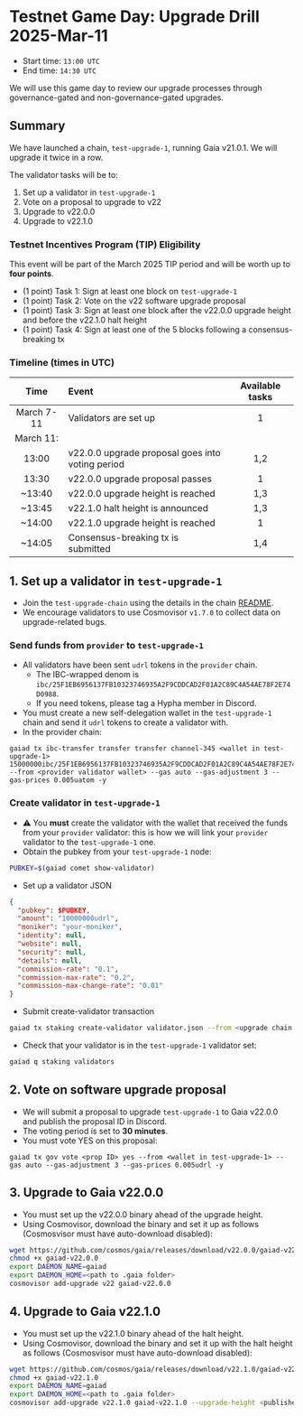 # Testnet Game Day: Upgrade Drill 2025-Mar-11

* Start time: `13:00 UTC`
* End time: `14:30 UTC`

We will use this game day to review our upgrade processes through governance-gated and non-governance-gated upgrades.

## Summary

We have launched a chain, `test-upgrade-1`, running Gaia v21.0.1. We will upgrade it twice in a row.

The validator tasks will be to:
1. Set up a validator in `test-upgrade-1`
1. Vote on a proposal to upgrade to v22
2. Upgrade to v22.0.0
3. Upgrade to v22.1.0


### Testnet Incentives Program (TIP) Eligibility

This event will be part of the March 2025 TIP period and will be worth up to **four points**.
* (1 point) Task 1: Sign at least one block on `test-upgrade-1`
* (1 point) Task 2: Vote on the v22 software upgrade proposal
* (1 point) Task 3: Sign at least one block after the v22.0.0 upgrade height and before the v22.1.0 halt height
* (1 point) Task 4: Sign at least one of the 5 blocks following a consensus-breaking tx


### Timeline (times in UTC)

|    Time    | Event                                            | Available tasks |
| :--------: | :----------------------------------------------- | :-------------: |
| March 7-11 | Validators are set up                            |        1        |
| March 11:  |                                                  |                 |
|   13:00    | v22.0.0 upgrade proposal goes into voting period |       1,2       |
|   13:30    | v22.0.0 upgrade proposal passes                  |        1        |
|   ~13:40   | v22.0.0 upgrade height is reached                |       1,3       |
|   ~13:45   | v22.1.0 halt height is announced                 |       1,3       |
|   ~14:00   | v22.1.0 upgrade height is reached                |        1        |
|   ~14:05   | Consensus-breaking tx is submitted               |       1,4       |


## 1. Set up a validator in `test-upgrade-1`

* Join the `test-upgrade-chain` using the details in the chain [README](/interchain-security/test-upgrade-1/README.md).
* We encourage validators to use Cosmovisor `v1.7.0` to collect data on upgrade-related bugs.

### Send funds from `provider` to `test-upgrade-1`

* All validators have been sent `udrl` tokens in the `provider` chain.
  * The IBC-wrapped denom is `ibc/25F1EB6956137FB10323746935A2F9CDDCAD2F01A2C89C4A54AE78F2E74D0988`.
  * If you need tokens, please tag a Hypha member in Discord.
* You must create a new self-delegation wallet in the `test-upgrade-1` chain and send it `udrl` tokens  to create a validator with.
* In the provider chain:
```
gaiad tx ibc-transfer transfer transfer channel-345 <wallet in test-upgrade-1> 15000000ibc/25F1EB6956137FB10323746935A2F9CDDCAD2F01A2C89C4A54AE78F2E74D0988 --from <provider validator wallet> --gas auto --gas-adjustment 3 --gas-prices 0.005uatom -y
```

### Create validator in `test-upgrade-1`

* ⚠️ You **must** create the validator with the wallet that received the funds from your  `provider` validator: this is how we will link your `provider` validator to the `test-upgrade-1` one.
* Obtain the pubkey from your `test-upgrade-1` node:
```bash
PUBKEY=$(gaiad comet show-validator)
```
* Set up a validator JSON
```json
{
  "pubkey": $PUBKEY,
  "amount": "10000000udrl",
  "moniker": "your-moniker",
  "identity": null,
  "website": null,
  "security": null,
  "details": null,
  "commission-rate": "0.1",
  "commission-max-rate": "0.2",
  "commission-max-change-rate": "0.01"
}
```
* Submit create-validator transaction
```bash
gaiad tx staking create-validator validator.json --from <upgrade chain validator> --gas auto --gas-adjustment 3 --gas-prices 0.005udrl -y
```

* Check that your validator is in the `test-upgrade-1` validator set:
```bash
gaiad q staking validators
```

## 2. Vote on software upgrade proposal

* We will submit a proposal to upgrade `test-upgrade-1` to Gaia v22.0.0 and publish the proposal ID in Discord.
* The voting period is set to **30 minutes**.
* You must vote YES on this proposal:
```
gaiad tx gov vote <prop ID> yes --from <wallet in test-upgrade-1> --gas auto --gas-adjustment 3 --gas-prices 0.005udrl -y
```

## 3. Upgrade to Gaia v22.0.0

* You must set up the v22.0.0 binary ahead of the upgrade height.
* Using Cosmovisor, download the binary and set it up as follows (Cosmosvisor must have auto-download disabled):
```bash
wget https://github.com/cosmos/gaia/releases/download/v22.0.0/gaiad-v22.0.0-linux-amd64 -O gaiad-v22.0.0
chmod +x gaiad-v22.0.0
export DAEMON_NAME=gaiad
export DAEMON_HOME=<path to .gaia folder>
cosmovisor add-upgrade v22 gaiad-v22.0.0
```

## 4. Upgrade to Gaia v22.1.0

* You must set up the v22.1.0 binary ahead of the halt height.
* Using Cosmovisor, download the binary and set it up with the halt height as follows (Cosmosvisor must have auto-download disabled):
```bash
wget https://github.com/cosmos/gaia/releases/download/v22.1.0/gaiad-v22.1.0-linux-amd64 -O gaiad-v22.1.0
chmod +x gaiad-v22.1.0
export DAEMON_NAME=gaiad
export DAEMON_HOME=<path to .gaia folder>
cosmovisor add-upgrade v22.1.0 gaiad-v22.1.0 --upgrade-height <published halt height> --force
```


